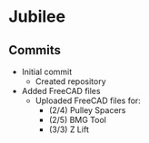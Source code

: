 # Jubilee

## Commits

- Initial commit
  - Created repository
- Added FreeCAD files
  - Uploaded FreeCAD files for:
    - (2/4) Pulley Spacers
    - (2/5) BMG Tool
    - (3/3) Z Lift
